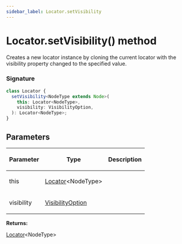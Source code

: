```yaml
---
sidebar_label: Locator.setVisibility
---
```


# Locator.setVisibility() method

Creates a new locator instance by cloning the current locator with the visibility property changed to the specified value.

### Signature

```typescript
class Locator {
  setVisibility<NodeType extends Node>(
    this: Locator<NodeType>,
    visibility: VisibilityOption,
  ): Locator<NodeType>;
}
```

## Parameters

<table><thead><tr><th>

Parameter

</th><th>

Type

</th><th>

Description

</th></tr></thead>
<tbody><tr><td>

this

</td><td>

[Locator](./puppeteer.locator.md)&lt;NodeType&gt;

</td><td>

</td></tr>
<tr><td>

visibility

</td><td>

[VisibilityOption](./puppeteer.visibilityoption.md)

</td><td>

</td></tr>
</tbody></table>

**Returns:**

[Locator](./puppeteer.locator.md)&lt;NodeType&gt;
